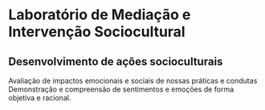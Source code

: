 # Laboratório de Mediação e Intervenção Sociocultural

## Desenvolvimento de ações socioculturais

Avaliação de impactos emocionais e sociais de nossas práticas e condutas
Demonstração e compreensão de sentimentos e emoções de forma objetiva e racional.
